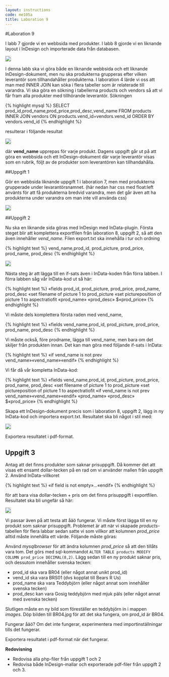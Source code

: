 ```yaml
---
layout: instructions
code: me105a
title: Laboration 9
---
```


<style>
pre {white-space: pre-wrap;}
img { 
   border:1px solid #CCCCCC;
}
</style>

#Laboration 9

I labb 7 gjorde vi en webbsida med produkter. I labb 8 gjorde vi en liknande layout i InDesign och importerade data från databasen. 

![](im9/bild1.png)

I denna labb ska vi göra både en liknande webbsida och ett liknande InDesign-dokument, men nu ska produkterna grupperas efter vilken leverantör som tillhandahåller produkterna. I laboration 4 lärde vi oss att man med INNER JOIN kan söka i flera tabeller som är relaterade till varandra. Vi ska göra en sökning i tabellerna products och vendors så att vi får fram alla produkter med tillhörande leverantör. Sökningen 

{% highlight mysql %}
SELECT prod_id,prod_name,prod_price,prod_desc,vend_name 
FROM products INNER JOIN vendors ON products.vend_id=vendors.vend_id 
ORDER BY vendors.vend_id
{% endhighlight %}

resulterar i följande resultat

![](im9/bild2.png)

där **vend_name** upprepas för varje produkt. Dagens uppgift går ut på att göra en webbsida och ett InDesign-dokument där varje leverantör visas som en rubrik, följt av de produkter som leverantören kan tillhandahålla. 

##Uppgift 1

Gör en webbsida liknande uppgift 1 i laboration 7, men med produkterna grupperade under levarantörsnamnet. (här nedan har css med float:left använts för att få produkterna bredvid varandra, men det går även att ha produkterna under varandra om man inte vill använda css)

![](im9/bild3.png)

##Uppgift 2

Nu ska en liknande sida göras med InDesign med InData-plugin. Första steget blir att komplettera exportfilen från laboration 8, uppgift 2, så att den även innehåller *vend_name*. Filen export.txt ska innehålla i tur och ordning 

{% highlight text %}
vend_name,prod_id, prod_picture, prod_price, prod_name, prod_desc
{% endhighlight %}

![](im9/bild4.png)

Nästa steg är att lägga till en if-sats även i InData-koden från förra labben. I förra labben såg vår InData-kod ut så här:

{% highlight text %}
«fields prod_id, prod_picture, prod_price, prod_name, prod_desc
«set filename of picture 1 to prod_picture
«set pictureposition of picture 1 to aspectratiofit
«prod_name»
«prod_desc»
$«prod_price»
{% endhighlight %}

Vi måste dels komplettera första raden med vend_name, 

{% highlight text %}
«fields vend_name,prod_id, prod_picture, prod_price, prod_name, prod_desc
{% endhighlight %}

Vi måste också, före prodname, lägga till vend_name, men bara om det skiljer från produkten innan. Det kan man göra med följande if-sats i InData:

{% highlight text %}
«if vend_name is not prev vend_name»«vend_name»«endif»
{% endhighlight %}

Vi får då vår kompletta InData-kod:

{% highlight text %}
«fields vend_name,prod_id, prod_picture, prod_price, prod_name, prod_desc
«set filename of picture 1 to prod_picture
«set pictureposition of picture 1 to aspectratiofit
«if vend_name is not prev vend_name»«vend_name»«endif»
«prod_name»
«prod_desc»
$«prod_price»
{% endhighlight %}

Skapa ett InDesign-dokument precis som i laboration 8, uppgift 2, lägg in ny InData-kod och importera export.txt. Resultatet ska bli något i stil med:

![](im9/bild5.png)

Exportera resultatet i pdf-format. 

## Uppgift 3

Antag att det finns produkter som saknar prisuppgift. Då kommer det att visas ett ensamt dollar-tecken på en rad om vi använder mallen från uppgift 2. Använd InData-villkoret 

{% highlight text %}
«if field is not empty»...«endif»
{% endhighlight %}

för att bara visa dollar-tecken + pris om det finns prisuppgift i exportfilen. Resultatet ska bli ungefär så här:

![](im9/exportutanpris.png)

Vi passar även på att testa att åäö fungerar. Vi måste först lägga till en ny produkt som saknar prisuppgift. Problemet är att när vi skapade *products*-tabellen för flera labbar sedan satte vi som villkor att kolumnen *prod_price* alltid måste innehålla ett värde. Följande måste göras:

Använd *mysqlbrowser* för att ändra kolumnen *prod_price* så att den tillåts vara tom. Det görs med sql-kommandot `ALTER TABLE products MODIFY COLUMN prod_price DECIMAL(8,2)`. Lägg sedan till en ny produkt saknar pris, och dessutom innehåller svenska tecken:

- prod_id ska vara BR04 (eller något annat unikt prod_id)
- vend_id ska vara BRS01 (dvs kopplat till Bears R Us)
- prod_name ska vara Teddybjörn (eller något annat som innehåller svenska tecken)
- prod_desc kan vara Gosig teddybjörn med mjuk päls (eller något annat med svenska tecken)

Slutligen måste en ny bild som föreställer en teddybjörn in i mappen *images*. Döp bilden till BR04.jpg för att det ska fungera, om prod_id är BR04. 

Fungerar åäö? Om det inte fungerar, experimentera med importinställningar tills det fungerar. 

Exportera resultatet i pdf-format när det fungerar. 

**Redovisning** 

- Redovisa alla php-filer från uppgift 1 och 2
- Redovisa både InDesign-mallar och exporterade pdf-filer från uppgift 2 och 3.  

<!--## Uppgift 4 - frivillig men rekommenderad

JSON-->